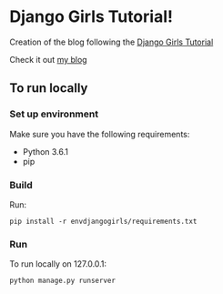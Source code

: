 # Django Girls Tutorial!

Creation of the blog following the [Django Girls Tutorial](https://tutorial.djangogirls.org/)

Check it out [my blog](http://hackel.pythonanywhere.com)

## To run locally
### Set up environment
Make sure you have the following requirements:
- Python 3.6.1
- pip

### Build
Run:

  `pip install -r envdjangogirls/requirements.txt`

### Run
To run locally on 127.0.0.1:

  `python manage.py runserver`
